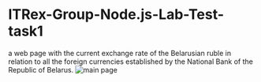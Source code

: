 # ITRex-Group-Node.js-Lab-Test-task1
a web page with the current exchange rate of the Belarusian ruble in relation to all the foreign currencies established by the National Bank of the Republic of Belarus.
![main page](https://i.imgur.com/G9nJBUu.png)
